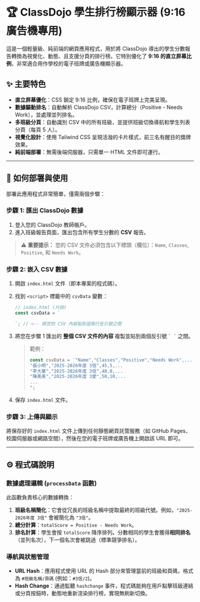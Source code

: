 # 🏆 ClassDojo 學生排行榜顯示器 (9:16 廣告機專用)

這是一個輕量級、純前端的網頁應用程式，用於將 ClassDojo 導出的學生分數報告轉換為視覺化、動態、且支援分頁的排行榜。它特別優化了 **9:16 的直立屏幕比例**，非常適合用作學校的電子班牌或廣告機顯示器。



## ✨ 主要特色

* **直立屏幕優化**：CSS 鎖定 9:16 比例，確保在電子班牌上完美呈現。
* **數據驅動排名**：自動解析 ClassDojo CSV，計算總分（Positive - Needs Work），並處理並列排名。
* **多班級分頁**：自動識別 CSV 中的所有班級，並提供班級切換導航和學生列表分頁（每頁 5 人）。
* **視覺化設計**：使用 Tailwind CSS 呈現活潑的卡片樣式，前三名有醒目的獎牌效果。
* **純前端部署**：無需後端伺服器，只需單一 HTML 文件即可運行。

---

## 🚀 如何部署與使用

部署此應用程式非常簡單，僅需兩個步驟：

### 步驟 1: 匯出 ClassDojo 數據

1.  登入您的 ClassDojo 教師帳戶。
2.  進入班級報告頁面，匯出包含所有學生分數的 **CSV** 報告。

> ⚠️ **重要提示：** 您的 CSV 文件必須包含以下標頭（欄位）：`Name`, `Classes`, `Positive`, 和 `Needs Work`。

### 步驟 2: 嵌入 CSV 數據

1.  開啟 `index.html` 文件（即本專案的程式碼）。
2.  找到 `<script>` 標籤中的 `csvData` 變數：

    ```javascript
    // index.html (片段)
    const csvData = `
    
    `; // <-- 將您的 CSV 內容貼到這兩行反引號之間
    ```

3.  將您在步驟 1 匯出的 **整個 CSV 文件的內容** 複製並貼到兩個反引號 `` ` ` `` 之間。

    > 範例：
    > ```javascript
    > const csvData = `"Name","Classes","Positive","Needs Work",...
    > "張小明","2025-2026年度 3信",45,5,...
    > "李大華","2025-2026年度 3信",40,0,...
    > "陳美美","2025-2026年度 3愛",50,10,...
    > ...
    > ";
    > ```

4.  保存 `index.html` 文件。

### 步驟 3: 上傳與顯示

將保存好的 `index.html` 文件上傳到任何靜態網頁託管服務（如 GitHub Pages、校園伺服器或網路空間），然後在您的電子班牌或廣告機上開啟該 URL 即可。

---

## ⚙️ 程式碼說明

### 數據處理邏輯 (`processData` 函數)

此函數負責核心的數據轉換：

1.  **班級名稱簡化**：它會從冗長的班級名稱中提取最終的班級代號。例如，`"2025-2026年度 3信"` 會被簡化為 `"3信"`。
2.  **總分計算**：`totalScore = Positive - Needs Work`。
3.  **排名計算**：學生會按 `totalScore` 降序排列。分數相同的學生會獲得**相同排名**（並列名次），下一個名次會被跳過（標準競爭排名）。

### 導航與狀態管理

* **URL Hash**：應用程式使用 URL 的 Hash 部分來管理當前的班級和頁碼，格式為 `#班級名稱/頁碼` (例如：`#3信/2`)。
* **Hash Change**：通過監聽 `hashchange` 事件，程式碼能夠在用戶點擊班級連結或分頁按鈕時，動態地重新渲染排行榜，實現無刷新切換。
